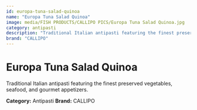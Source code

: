 ```yaml
---
id: europa-tuna-salad-quinoa
name: "Europa Tuna Salad Quinoa"
image: media/FISH PRODUCTS/CALLIPO PICS/Europa Tuna Salad Quinoa.jpg
category: antipasti
description: "Traditional Italian antipasti featuring the finest preserved vegetables, seafood, and gourmet appetizers."
brand: "CALLIPO"
---
```


# Europa Tuna Salad Quinoa

Traditional Italian antipasti featuring the finest preserved vegetables, seafood, and gourmet appetizers.

**Category:** Antipasti
**Brand:** CALLIPO
